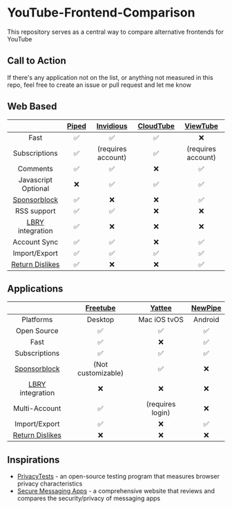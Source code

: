 # YouTube-Frontend-Comparison
This repository serves as a central way to compare alternative frontends for YouTube

## Call to Action
If there's any application not on the list, or anything not measured in this repo, feel free to create an issue or pull request and let me know

## Web Based
| | [Piped](https://github.com/TeamPiped/Piped) | [Invidious](https://github.com/iv-org/invidious) | [CloudTube](https://sr.ht/~cadence/tube) | [ViewTube](https://github.com/ViewTube/viewtube-vue) |
| :---: | :---: | :---: | :---: | :---: |
| Fast | :white_check_mark:| :white_check_mark:| :white_check_mark: | :x: |
| Subscriptions | :white_check_mark: | (requires account) |:white_check_mark:| (requires account) |
| Comments | :white_check_mark:|:white_check_mark:| :x: | ✅ |
| Javascript Optional |:x:|:white_check_mark:|:white_check_mark:| ✅ |
| [Sponsorblock](https://github.com/ajayyy/SponsorBlock)|:white_check_mark:|:x:|:x:| :white_check_mark:|
| RSS support | :white_check_mark: |:white_check_mark:|:x:| :x: |
| [LBRY](https://github.com/lbryio/lbry-desktop) integration | :white_check_mark: | :x: | :x: | :x: |
| Account Sync| :white_check_mark: | :white_check_mark: | :x: | :white_check_mark: |
| Import/Export | :white_check_mark:|:white_check_mark:|:white_check_mark:| ✅ |
| [Return Dislikes](https://github.com/Anarios/return-youtube-dislike)| :white_check_mark: | :x: | :x: | ✅ |

## Applications
| | [Freetube](https://github.com/FreeTubeApp/FreeTube) | [Yattee](https://github.com/yattee/yattee) | [NewPipe](https://github.com/TeamNewPipe/NewPipe)|
| :---: | :---: | :---: | :---: |
| Platforms | Desktop | Mac iOS tvOS | Android |
| Open Source | ✅  | ✅  | ✅ |
| Fast | :white_check_mark:| :x: | :white_check_mark:|
| Subscriptions | :white_check_mark:| :white_check_mark: | :white_check_mark:|
| [Sponsorblock](https://github.com/ajayyy/SponsorBlock) |(Not customizable)| :white_check_mark: |❌ |
| [LBRY](https://github.com/lbryio/lbry-desktop) integration | :x: | :x: | :x: |
| Multi-Account| :white_check_mark:| (requires login) | :x: |
| Import/Export | :white_check_mark:| :x: |:white_check_mark:|
| [Return Dislikes](https://github.com/Anarios/return-youtube-dislike)| :x: | :x: | :x: |

## Inspirations
- [PrivacyTests](https://privacytests.org) - an open-source testing program that measures browser privacy characteristics
- [Secure Messaging Apps](https://www.securemessagingapps.com) - a comprehensive website that reviews and compares the security/privacy of messaging apps 
